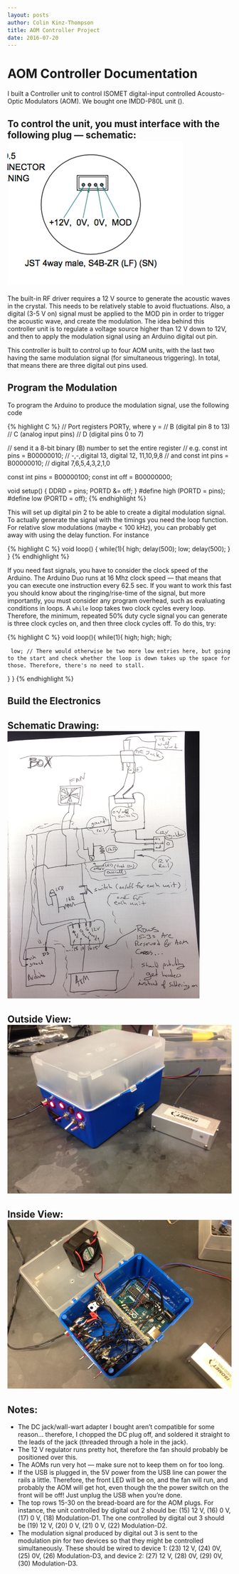 ```yaml
---
layout: posts
author: Colin Kinz-Thompson
title: AOM Controller Project
date: 2016-07-20
---
```

# AOM Controller Documentation

I built a Controller unit to control ISOMET digital-input controlled Acousto-Optic Modulators (AOM). We bought one IMDD-P80L unit ([](http://www.isomet.com/AO_Pdf/IMDD-P80L-1.pdf)).

To control the unit, you must interface with the following plug — schematic:
![Plug Schematic](/images/aom/plugschematic.png)
----
The built-in RF driver requires a 12 V source to generate the acoustic waves in the crystal. This needs to be relatively stable to avoid fluctuations. Also, a digital (3-5 V on) signal must be applied to the MOD pin in order to trigger the acoustic wave, and create the modulation. The idea behind this controller unit is to regulate a voltage source higher than 12 V down to 12V, and then to apply the modulation signal using an Arduino digital out pin.

This controller is built to control up to four AOM units, with the last two having the same modulation signal (for simultaneous triggering). In total, that means there are three digital out pins used.

## Program the Modulation

To program the Arduino to produce the modulation signal, use the following code

{% highlight C %}
// Port registers PORTy, where y =
// B (digital pin 8 to 13)
// C (analog input pins)
// D (digital pins 0 to 7)

// send it a 8-bit binary (B) number to set the entire register
// e.g. const int pins = B00000010; // -,-,digital 13, digital 12, 11,10,9,8
//  and const int pins = B00000010; // digital 7,6,5,4,3,2,1,0

const int pins = B00000100;
const int off = B00000000;

void setup() {
  DDRD = pins;
  PORTD &= off;
 }
#define high (PORTD = pins);
#define low (PORTD = off);
{% endhighlight %}

This will set up digital pin 2 to be able to create a digital modulation signal. To actually generate the signal with the timings you need the loop function. For relative slow modulations (maybe < 100 kHz), you can probably get away with using the delay function. For instance

{% highlight C %}
void loop() {
   while(1){
     high;
     delay(500);
     low;
     delay(500);
   }
}
{% endhighlight %}

If you need fast signals, you have to consider the clock speed of the Arduino. The Arduino Duo runs at 16 Mhz clock speed — that means that you can execute one instruction every 62.5 sec. If you want to work this fast you should know about the ringing/rise-time of the signal, but more importantly, you must consider any program overhead, such as evaluating conditions in loops. A `while` loop takes two clock cycles every loop. Therefore, the minimum, repeated 50% duty cycle signal you can generate is three clock cycles on, and then three clock cycles off. To do this, try:

{% highlight C %}
void loop(){
   while(1){
     high;
     high;
     high;

     low; // There would otherwise be two more low entries here, but going to the start and check whether the loop is down takes up the space for those. Therefore, there's no need to stall.
   }
}
{% endhighlight %}

## Build the Electronics
Schematic Drawing:
![Schematic](/images/aom/schematic.png)
---
Outside View:
![Outside](/images/aom/outside.png)
---
Inside View:
![Inside](/images/aom/inside.png)
---
## Notes:
* The DC jack/wall-wart adapter I bought aren’t compatible for some reason… therefore, I chopped the DC plug off, and soldered it straight to the leads of the jack (threaded through a hole in the jack).
* The 12 V regulator runs pretty hot, therefore the fan should probably be positioned over this.
* The AOMs run very hot — make sure not to keep them on for too long.
* If the USB is plugged in, the 5V power from the USB line can power the rails a little. Therefore, the front LED will be on, and the fan will run, and probably the AOM will get hot, even though the the power switch on the front will be off! Just unplug the USB when you’re done.
* The top rows 15-30 on the bread-board are for the AOM plugs. For instance, the unit controlled by digital out 2 should be: (15) 12 V, (16) 0 V, (17) 0 V, (18) Modulation-D1. The one controlled by digital out 3 should be (19) 12 V, (20) 0 V, (21) 0 V, (22) Modulation-D2.
* The modulation signal produced by digital out 3 is sent to the modulation pin for two devices so that they might be controlled simultaneously. These should be wired to device 1: (23) 12 V, (24) 0V, (25) 0V, (26) Modulation-D3, and device 2: (27) 12 V, (28) 0V, (29) 0V, (30) Modulation-D3.
